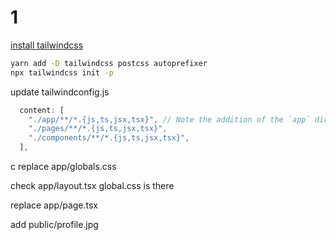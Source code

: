 # 1

[install tailwindcss](https://beta.nextjs.org/docs/styling/tailwind-css)

```bash
yarn add -D tailwindcss postcss autoprefixer
npx tailwindcss init -p
```

update tailwindconfig.js

```javascript
  content: [
    "./app/**/*.{js,ts,jsx,tsx}", // Note the addition of the `app` directory.
    "./pages/**/*.{js,ts,jsx,tsx}",
    "./components/**/*.{js,ts,jsx,tsx}",
  ],
```
c
replace app/globals.css

check app/layout.tsx 
global.css is there

replace app/page.tsx

add public/profile.jpg
